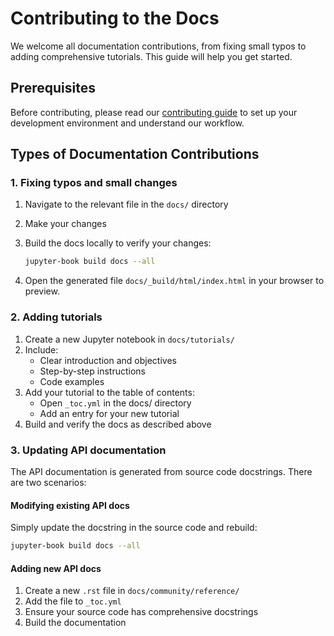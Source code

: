 # Contributing to the Docs

We welcome all documentation contributions, from fixing small typos to adding comprehensive tutorials. This guide will help you get started.

## Prerequisites

Before contributing, please read our [contributing guide](contributing.md) to set up your development environment and understand our workflow.

## Types of Documentation Contributions

### 1. Fixing typos and small changes

1. Navigate to the relevant file in the `docs/` directory
2. Make your changes
3. Build the docs locally to verify your changes:

   ```bash
   jupyter-book build docs --all
   ```

4. Open the generated file `docs/_build/html/index.html` in your browser to preview.

### 2. Adding tutorials

1. Create a new Jupyter notebook in `docs/tutorials/`
2. Include:
   - Clear introduction and objectives
   - Step-by-step instructions
   - Code examples
3. Add your tutorial to the table of contents:
   - Open `_toc.yml` in the docs/ directory
   - Add an entry for your new tutorial
4. Build and verify the docs as described above

### 3. Updating API documentation

The API documentation is generated from source code docstrings. There are two scenarios:

#### Modifying existing API docs

Simply update the docstring in the source code and rebuild:

```bash
jupyter-book build docs --all
```

#### Adding new API docs

1. Create a new `.rst` file in `docs/community/reference/`
2. Add the file to `_toc.yml`
3. Ensure your source code has comprehensive docstrings
4. Build the documentation

